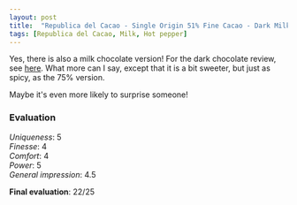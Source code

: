 ```yaml
---
layout: post
title:  "Republica del Cacao - Single Origin 51% Fine Cacao - Dark Milk Chocolate with Hot Peppers"
tags: [Republica del Cacao, Milk, Hot pepper] 
---
```


Yes, there is also a milk chocolate version! For the dark chocolate review, see [here](/arribachocolat/en/2021/12/29/rdc-75-aji.html). What more can I say, except that it is a bit sweeter, but just as spicy, as the 75% version.

Maybe it's even more likely to surprise someone!

### Evaluation

_Uniqueness_: 5  
_Finesse_: 4  
_Comfort_: 4  
_Power_: 5  
_General impression_: 4.5

**Final evaluation**: 22/25